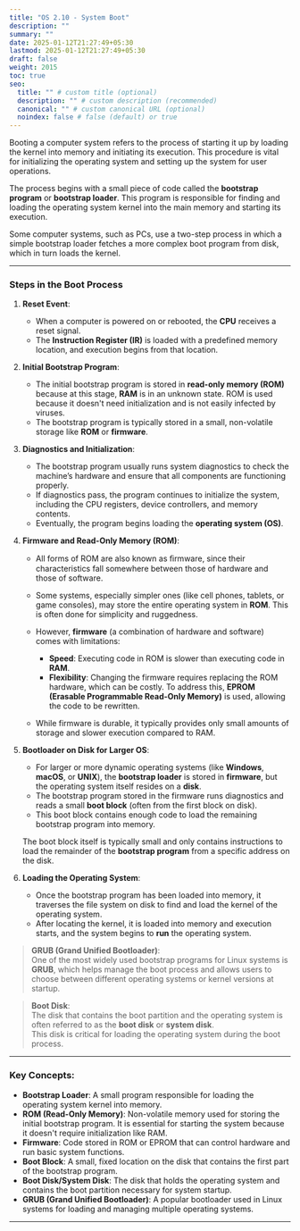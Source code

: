 ```yaml
---
title: "OS 2.10 - System Boot"
description: ""
summary: ""
date: 2025-01-12T21:27:49+05:30
lastmod: 2025-01-12T21:27:49+05:30
draft: false
weight: 2015
toc: true
seo:
  title: "" # custom title (optional)
  description: "" # custom description (recommended)
  canonical: "" # custom canonical URL (optional)
  noindex: false # false (default) or true
---
```




Booting a computer system refers to the process of starting it up by loading the kernel into memory and initiating its execution. This procedure is vital for initializing the operating system and setting up the system for user operations.

The process begins with a small piece of code called the **bootstrap program** or **bootstrap loader**. This program is responsible for finding and loading the operating system kernel into the main memory and starting its execution.

Some computer systems, such as PCs, use a two-step process in which a simple bootstrap loader fetches a more complex boot program from disk, which in turn loads the kernel.


---

### Steps in the Boot Process

1. **Reset Event**:
   - When a computer is powered on or rebooted, the **CPU** receives a reset signal.
   - The **Instruction Register (IR)** is loaded with a predefined memory location, and execution begins from that location.
   
2. **Initial Bootstrap Program**:
   - The initial bootstrap program is stored in **read-only memory (ROM)** because at this stage, **RAM** is in an unknown state. ROM is used because it doesn't need initialization and is not easily infected by viruses.
   - The bootstrap program is typically stored in a small, non-volatile storage like **ROM** or **firmware**.
   
3. **Diagnostics and Initialization**:
   - The bootstrap program usually runs system diagnostics to check the machine’s hardware and ensure that all components are functioning properly.
   - If diagnostics pass, the program continues to initialize the system, including the CPU registers, device controllers, and memory contents.
   - Eventually, the program begins loading the **operating system (OS)**.

4. **Firmware and Read-Only Memory (ROM)**:
   - All forms of ROM are also known as ﬁrmware, since their characteristics fall somewhere between those of hardware and those of software.
   - Some systems, especially simpler ones (like cell phones, tablets, or game consoles), may store the entire operating system in **ROM**. This is often done for simplicity and ruggedness.
   - However, **firmware** (a combination of hardware and software) comes with limitations:
     - **Speed**: Executing code in ROM is slower than executing code in **RAM**.
     - **Flexibility**: Changing the firmware requires replacing the ROM hardware, which can be costly. To address this, **EPROM (Erasable Programmable Read-Only Memory)** is used, allowing the code to be rewritten.
   
   - While firmware is durable, it typically provides only small amounts of storage and slower execution compared to RAM.

5. **Bootloader on Disk for Larger OS**:
   - For larger or more dynamic operating systems (like **Windows**, **macOS**, or **UNIX**), the **bootstrap loader** is stored in **firmware**, but the operating system itself resides on a **disk**.
   - The bootstrap program stored in the firmware runs diagnostics and reads a small **boot block** (often from the first block on disk).
   - This boot block contains enough code to load the remaining bootstrap program into memory.
   
   The boot block itself is typically small and only contains instructions to load the remainder of the **bootstrap program** from a specific address on the disk.

6. **Loading the Operating System**:
   - Once the bootstrap program has been loaded into memory, it traverses the file system on disk to find and load the kernel of the operating system.
   - After locating the kernel, it is loaded into memory and execution starts, and the system begins to **run** the operating system.
   
> **GRUB (Grand Unified Bootloader)**:    
> One of the most widely used bootstrap programs for Linux systems is **GRUB**, which helps manage the boot process and allows users to choose between different operating systems or kernel versions at startup.

> **Boot Disk**:      
> The disk that contains the boot partition and the operating system is often referred to as the **boot disk** or **system disk**.    
> This disk is critical for loading the operating system during the boot process.


---

### Key Concepts:

- **Bootstrap Loader**: A small program responsible for loading the operating system kernel into memory.
- **ROM (Read-Only Memory)**: Non-volatile memory used for storing the initial bootstrap program. It is essential for starting the system because it doesn't require initialization like RAM.
- **Firmware**: Code stored in ROM or EPROM that can control hardware and run basic system functions.
- **Boot Block**: A small, fixed location on the disk that contains the first part of the bootstrap program.
- **Boot Disk/System Disk**: The disk that holds the operating system and contains the boot partition necessary for system startup.
- **GRUB (Grand Unified Bootloader)**: A popular bootloader used in Linux systems for loading and managing multiple operating systems.

---
